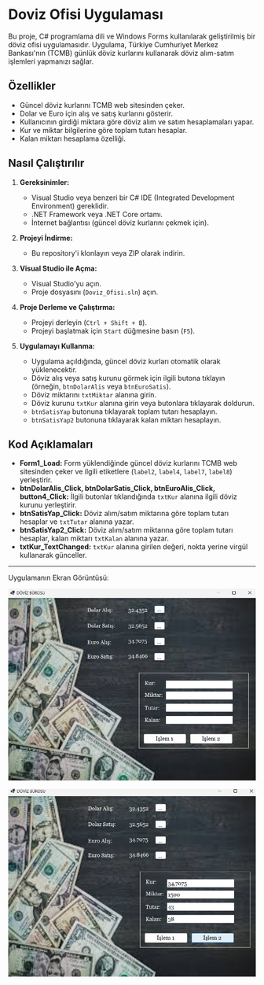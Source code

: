 # Doviz Ofisi Uygulaması  

Bu proje, C# programlama dili ve Windows Forms kullanılarak geliştirilmiş bir döviz ofisi uygulamasıdır. Uygulama, Türkiye Cumhuriyet Merkez Bankası'nın (TCMB) günlük döviz kurlarını kullanarak döviz alım-satım işlemleri yapmanızı sağlar.

## Özellikler

- Güncel döviz kurlarını TCMB web sitesinden çeker.
- Dolar ve Euro için alış ve satış kurlarını gösterir.
- Kullanıcının girdiği miktara göre döviz alım ve satım hesaplamaları yapar.
- Kur ve miktar bilgilerine göre toplam tutarı hesaplar.
- Kalan miktarı hesaplama özelliği.

## Nasıl Çalıştırılır

1. **Gereksinimler:**
   - Visual Studio veya benzeri bir C# IDE (Integrated Development Environment) gereklidir.
   - .NET Framework veya .NET Core ortamı.
   - İnternet bağlantısı (güncel döviz kurlarını çekmek için).

2. **Projeyi İndirme:**
   - Bu repository'i klonlayın veya ZIP olarak indirin.

3. **Visual Studio ile Açma:**
   - Visual Studio'yu açın.
   - Proje dosyasını (`Doviz_Ofisi.sln`) açın.

4. **Proje Derleme ve Çalıştırma:**
   - Projeyi derleyin (`Ctrl + Shift + B`).
   - Projeyi başlatmak için `Start` düğmesine basın (`F5`).

5. **Uygulamayı Kullanma:**
   - Uygulama açıldığında, güncel döviz kurları otomatik olarak yüklenecektir.
   - Döviz alış veya satış kurunu görmek için ilgili butona tıklayın (örneğin, `btnDolarAlis` veya `btnEuroSatis`).
   - Döviz miktarını `txtMiktar` alanına girin.
   - Döviz kurunu `txtKur` alanına girin veya butonlara tıklayarak doldurun.
   - `btnSatisYap` butonuna tıklayarak toplam tutarı hesaplayın.
   - `btnSatisYap2` butonuna tıklayarak kalan miktarı hesaplayın.

## Kod Açıklamaları

- **Form1_Load:** Form yüklendiğinde güncel döviz kurlarını TCMB web sitesinden çeker ve ilgili etiketlere (`label2`, `label4`, `label7`, `label8`) yerleştirir.
- **btnDolarAlis_Click, btnDolarSatis_Click, btnEuroAlis_Click, button4_Click:** İlgili butonlar tıklandığında `txtKur` alanına ilgili döviz kurunu yerleştirir.
- **btnSatisYap_Click:** Döviz alım/satım miktarına göre toplam tutarı hesaplar ve `txtTutar` alanına yazar.
- **btnSatisYap2_Click:** Döviz alım/satım miktarına göre toplam tutarı hesaplar, kalan miktarı `txtKalan` alanına yazar.
- **txtKur_TextChanged:** `txtKur` alanına girilen değeri, nokta yerine virgül kullanarak günceller.

---

Uygulamanın Ekran Görüntüsü:

![Doviz Ofisi Uygulaması Ekran Görüntüsü](https://github.com/mihrapgozcu/Doviz_Ofisi/blob/master/ana%20ekran.png)

![](https://github.com/mihrapgozcu/Doviz_Ofisi/blob/master/islem.png)

